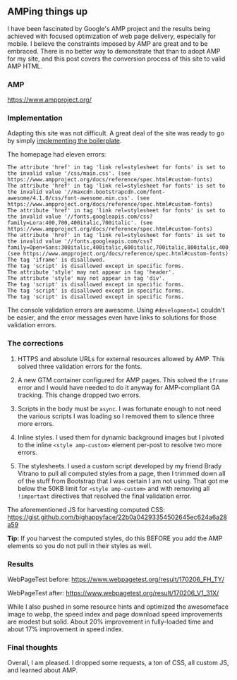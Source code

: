 ## AMPing things up

I have been fascinated by Google's AMP project and the results being achieved with focused optimization of web page delivery, especially for mobile. I believe the constraints imposed by AMP are great and to be embraced. There is no better way to demonstrate that than to adopt AMP for my site, and this post covers the conversion process of this site to valid AMP HTML.

### AMP

https://www.ampproject.org/

### Implementation

Adapting this site was not difficult. A great deal of the site was ready to go by simply [implementing the boilerplate](https://www.ampproject.org/docs/get_started/create/basic_markup).

The homepage had eleven errors:

```shell
The attribute 'href' in tag 'link rel=stylesheet for fonts' is set to the invalid value '/css/main.css'. (see https://www.ampproject.org/docs/reference/spec.html#custom-fonts)
The attribute 'href' in tag 'link rel=stylesheet for fonts' is set to the invalid value '//maxcdn.bootstrapcdn.com/font-awesome/4.1.0/css/font-awesome.min.css'. (see https://www.ampproject.org/docs/reference/spec.html#custom-fonts)
The attribute 'href' in tag 'link rel=stylesheet for fonts' is set to the invalid value '//fonts.googleapis.com/css?family=Lora:400,700,400italic,700italic'. (see https://www.ampproject.org/docs/reference/spec.html#custom-fonts)
The attribute 'href' in tag 'link rel=stylesheet for fonts' is set to the invalid value '//fonts.googleapis.com/css?family=Open+Sans:300italic,400italic,600italic,700italic,800italic,400,300,600,700,800'. (see https://www.ampproject.org/docs/reference/spec.html#custom-fonts)
The tag 'iframe' is disallowed.
The tag 'script' is disallowed except in specific forms.
The attribute 'style' may not appear in tag 'header'.
The attribute 'style' may not appear in tag 'div'.
The tag 'script' is disallowed except in specific forms.
The tag 'script' is disallowed except in specific forms.
The tag 'script' is disallowed except in specific forms.
```

The console validation errors are awesome. Using `#development=1` couldn't be easier, and the error messages even have links to solutions for those validation errors.

### The corrections

1. HTTPS and absolute URLs for external resources allowed by AMP. This solved three validation errors for the fonts.

2. A new GTM container configured for AMP pages. This solved the `iframe` error and I would have needed to do it anyway for AMP-compliant GA tracking. This change dropped two errors.

3. Scripts in the body must be `async`. I was fortunate enough to not need the various scripts I was loading so I removed them to silence three more errors.

4. Inline styles. I used them for dynamic background images but I pivoted to the inline `<style amp-custom>` element per-post to resolve two more errors.

5. The stylesheets. I used a custom script developed by my friend Brady Vitrano to pull all computed styles from a page, then I trimmed down all of the stuff from Bootstrap that I was certain I am not using. That got me below the 50KB limit for `<style amp-custom>` and with removing all `!important` directives that resolved the final validation error.

The aforementioned JS for harvesting computed CSS: https://gist.github.com/bighappyface/22b0a04293354502645ec624a6a28a59

**Tip:** If you harvest the computed styles, do this BEFORE you add the AMP elements so you do not pull in their styles as well.

### Results

WebPageTest before: https://www.webpagetest.org/result/170206_FH_TY/

WebPageTest after: https://www.webpagetest.org/result/170206_V1_31X/

While I also pushed in some resource hints and optimized the awesomeface image to webp, the speed index and page download speed improvements are modest but solid. About 20% improvement in fully-loaded time and about 17% improvement in speed index.

### Final thoughts

Overall, I am pleased. I dropped some requests, a ton of CSS, all custom JS, and learned about AMP.
